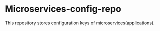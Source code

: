 # Microservices-config-repo
This repository stores configuration keys of microservices(applications).
